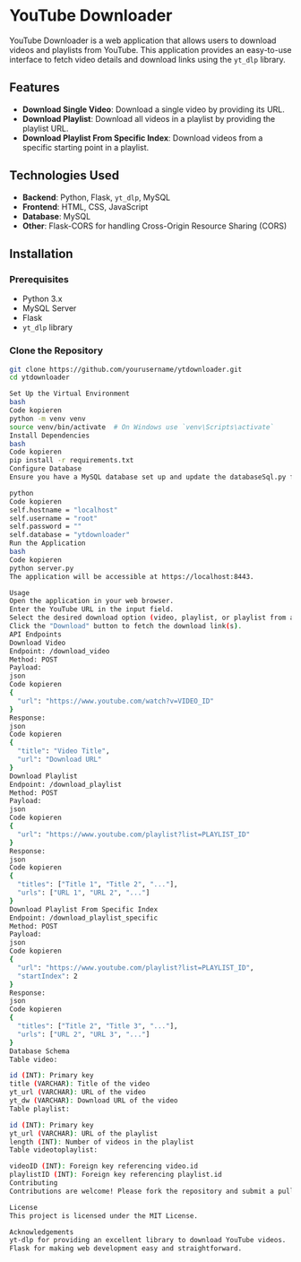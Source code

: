 # YouTube Downloader

YouTube Downloader is a web application that allows users to download videos and playlists from YouTube. This application provides an easy-to-use interface to fetch video details and download links using the `yt_dlp` library.

## Features

- **Download Single Video**: Download a single video by providing its URL.
- **Download Playlist**: Download all videos in a playlist by providing the playlist URL.
- **Download Playlist From Specific Index**: Download videos from a specific starting point in a playlist.

## Technologies Used

- **Backend**: Python, Flask, `yt_dlp`, MySQL
- **Frontend**: HTML, CSS, JavaScript
- **Database**: MySQL
- **Other**: Flask-CORS for handling Cross-Origin Resource Sharing (CORS)

## Installation

### Prerequisites

- Python 3.x
- MySQL Server
- Flask
- `yt_dlp` library

### Clone the Repository

```bash
git clone https://github.com/yourusername/ytdownloader.git
cd ytdownloader

Set Up the Virtual Environment
bash
Code kopieren
python -m venv venv
source venv/bin/activate  # On Windows use `venv\Scripts\activate`
Install Dependencies
bash
Code kopieren
pip install -r requirements.txt
Configure Database
Ensure you have a MySQL database set up and update the databaseSql.py file with your database credentials.

python
Code kopieren
self.hostname = "localhost"
self.username = "root"
self.password = ""
self.database = "ytdownloader"
Run the Application
bash
Code kopieren
python server.py
The application will be accessible at https://localhost:8443.

Usage
Open the application in your web browser.
Enter the YouTube URL in the input field.
Select the desired download option (video, playlist, or playlist from a specific index).
Click the "Download" button to fetch the download link(s).
API Endpoints
Download Video
Endpoint: /download_video
Method: POST
Payload:
json
Code kopieren
{
  "url": "https://www.youtube.com/watch?v=VIDEO_ID"
}
Response:
json
Code kopieren
{
  "title": "Video Title",
  "url": "Download URL"
}
Download Playlist
Endpoint: /download_playlist
Method: POST
Payload:
json
Code kopieren
{
  "url": "https://www.youtube.com/playlist?list=PLAYLIST_ID"
}
Response:
json
Code kopieren
{
  "titles": ["Title 1", "Title 2", "..."],
  "urls": ["URL 1", "URL 2", "..."]
}
Download Playlist From Specific Index
Endpoint: /download_playlist_specific
Method: POST
Payload:
json
Code kopieren
{
  "url": "https://www.youtube.com/playlist?list=PLAYLIST_ID",
  "startIndex": 2
}
Response:
json
Code kopieren
{
  "titles": ["Title 2", "Title 3", "..."],
  "urls": ["URL 2", "URL 3", "..."]
}
Database Schema
Table video:

id (INT): Primary key
title (VARCHAR): Title of the video
yt_url (VARCHAR): URL of the video
yt_dw (VARCHAR): Download URL of the video
Table playlist:

id (INT): Primary key
yt_url (VARCHAR): URL of the playlist
length (INT): Number of videos in the playlist
Table videotoplaylist:

videoID (INT): Foreign key referencing video.id
playlistID (INT): Foreign key referencing playlist.id
Contributing
Contributions are welcome! Please fork the repository and submit a pull request for any enhancements or bug fixes.

License
This project is licensed under the MIT License.

Acknowledgements
yt-dlp for providing an excellent library to download YouTube videos.
Flask for making web development easy and straightforward.
